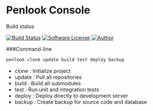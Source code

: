 # Penlook Console

Build status

[![Build Status](https://travis-ci.org/penlook/service.svg?branch=master)](https://travis-ci.org/penlook/service) [![Software License](https://img.shields.io/badge/license-MIT-blue.svg?style=flat)](LICENSE.md) [![Author](http://img.shields.io/badge/author-penlook-red.svg?style=flat)](https://github.com/penlook)


###Command-line

```bash
penlook clone update build test deploy backup
```

+ clone  : Initialize project
+ update : Pull all repositories
+ build  : Build all submodules
+ test   : Run unit and integration tests
+ deploy : Deploy directly to development server
+ backup : Create backup for source code and database
